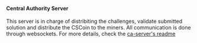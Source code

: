 #### Central Authority Server

This server is in charge of distribiting the challenges, validate submitted solution and distribute the CSCoin to the miners. All communication is done through websockets. For more details, check the [ca-server's readme](ca-server/readme.md)

